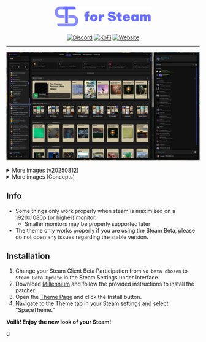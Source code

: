 <div align="center">
<h3><img height="52px" src="https://raw.githubusercontent.com/SpaceTheme/Steam/main/.github/assets/logo.png"></h3>

[![Discord](https://img.shields.io/badge/discord-black?style=for-the-badge&logo=discord&logoColor=%23ffffff&labelColor=%235865F2&color=%235865F2)](https://discord.spacetheme.de)
[![KoFi](https://img.shields.io/badge/kofi-dark?style=for-the-badge&logo=kofi&logoColor=%23fff&labelColor=%23ff5e5b&color=%23ff5e5b)](https://kofi.spacetheme.de)
[![Website](https://img.shields.io/badge/website-back?style=for-the-badge&logo=googlechrome&logoColor=%23ffffff&labelColor=%23111111&color=%23111111)](https://spacetheme.de)
<hr>
</div>

![Preview](https://raw.githubusercontent.com/SpaceTheme/Steam/main/.github/assets/preview/preview.png)
<details>
    <summary>More images (v20250812)</summary>

|  Library home  |  Library gamepage  |
|  :---:  |  :---:  |
|  ![Preview](https://raw.githubusercontent.com/SpaceTheme/Steam/main/.github/assets/preview/libHome.png)  |  ![Preview](https://raw.githubusercontent.com/SpaceTheme/Steam/main/.github/assets/preview/libGamepage.png)  |
|  **Store**  |  **Store Gamepage**  |
|  ![Preview](https://raw.githubusercontent.com/SpaceTheme/Steam/main/.github/assets/preview/storePage.png)  |  ![Preview](https://raw.githubusercontent.com/SpaceTheme/Steam/main/.github/assets/preview/storeGamepage.png)  |
|  **Friend list & Chat**  |    |
|  ![Preview](https://raw.githubusercontent.com/SpaceTheme/Steam/main/.github/assets/preview/friendAndChat.png)  |    |
</details>
<details>
    <summary>More images (Concepts)</summary>

|  Library home  |  Library gamepage  |
|  :---:  |  :---:  |
|  ![Preview](https://raw.githubusercontent.com/SpaceTheme/Steam/main/.github/assets/concepts/conceptLibHome.png)  |  ![Preview](https://raw.githubusercontent.com/SpaceTheme/Steam/main/.github/assets/concepts/conceptLibGamepage.png)  |
|  **Store**  |  **Store gamepage**  |
|  ![Preview](https://raw.githubusercontent.com/SpaceTheme/Steam/main/.github/assets/concepts/conceptStorePage.png)  |  ![Preview](https://raw.githubusercontent.com/SpaceTheme/Steam/main/.github/assets/concepts/conceptStoreGamepage.png)  |
</details>

## Info
- Some things only work properly when steam is maximized on a 1920x1080p (or higher) monitor.
  - Smaller monitors may be properly supported later
- The theme only works properly if you are using the Steam Beta, please do not open any issues regarding the stable version.

## Installation
1. Change your Steam Client Beta Participation from `No beta chosen` to `Steam Beta Update` in the Steam Settings under Interface.
1. Download [Millennium](https://docs.steambrew.app/users/installing) and follow the provided instructions to install the patcher.
1. Open the [Theme Page](https://steambrew.app/theme?id=zQndv1rI0FXLh3QTRgOL) and click the Install button.
1. Navigate to the Theme tab in your Steam settings and select "SpaceTheme."

**Voilà! Enjoy the new look of your Steam!**
<!--
## Automatic installation (Recommended)
1. Download [Millennium](https://docs.steambrew.app/users/installing). Follow the instructions provided to install the patcher.
1. Download [SpaceTheme Installer](https://github.com/SpaceTheme/Installer/releases) or
<br>Run the command in PowerShell:
```ps1
iwr -useb "https://spacetheme.de/steam.ps1" | iex
```
[Source](https://github.com/SpaceTheme/Installer/blob/main/cli/steam.ps1)
  
## Manual installation
1. Download [Millennium](https://docs.steambrew.app/users/installing). Follow the instructions provided to install the patcher.
1. Open Steam and navigate to `Steam -> Settings -> Themes`
1. Click on the Folder icon to open the skins folder
1. Now simply drop the theme in the skins folder and unzip the .zip
1. Select the theme from the interface after it installs.

Voila! Enjoy the new look of your Steam!
-->d